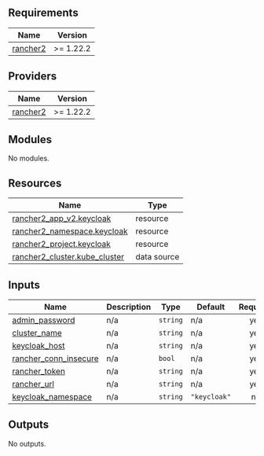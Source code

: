 ## Requirements

| Name | Version |
|------|---------|
| <a name="requirement_rancher2"></a> [rancher2](#requirement\_rancher2) | >= 1.22.2 |

## Providers

| Name | Version |
|------|---------|
| <a name="provider_rancher2"></a> [rancher2](#provider\_rancher2) | >= 1.22.2 |

## Modules

No modules.

## Resources

| Name | Type |
|------|------|
| [rancher2_app_v2.keycloak](https://registry.terraform.io/providers/rancher/rancher2/latest/docs/resources/app_v2) | resource |
| [rancher2_namespace.keycloak](https://registry.terraform.io/providers/rancher/rancher2/latest/docs/resources/namespace) | resource |
| [rancher2_project.keycloak](https://registry.terraform.io/providers/rancher/rancher2/latest/docs/resources/project) | resource |
| [rancher2_cluster.kube_cluster](https://registry.terraform.io/providers/rancher/rancher2/latest/docs/data-sources/cluster) | data source |

## Inputs

| Name | Description | Type | Default | Required |
|------|-------------|------|---------|:--------:|
| <a name="input_admin_password"></a> [admin\_password](#input\_admin\_password) | n/a | `string` | n/a | yes |
| <a name="input_cluster_name"></a> [cluster\_name](#input\_cluster\_name) | n/a | `string` | n/a | yes |
| <a name="input_keycloak_host"></a> [keycloak\_host](#input\_keycloak\_host) | n/a | `string` | n/a | yes |
| <a name="input_rancher_conn_insecure"></a> [rancher\_conn\_insecure](#input\_rancher\_conn\_insecure) | n/a | `bool` | n/a | yes |
| <a name="input_rancher_token"></a> [rancher\_token](#input\_rancher\_token) | n/a | `string` | n/a | yes |
| <a name="input_rancher_url"></a> [rancher\_url](#input\_rancher\_url) | n/a | `string` | n/a | yes |
| <a name="input_keycloak_namespace"></a> [keycloak\_namespace](#input\_keycloak\_namespace) | n/a | `string` | `"keycloak"` | no |

## Outputs

No outputs.
